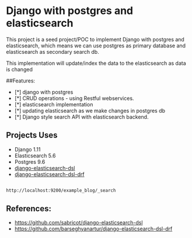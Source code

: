 # Django with postgres and elasticsearch

This project is a seed project/POC to implement Django with postgres and elasticsearch, which 
means we can use postgres as primary database and elasticsearch as secondary search db.

This implementation will update/index the data to the elasticsearch as data is changed


##Features:

- [*] django with postgres
- [*] CRUD operations - using Restful webservices.
- [*] elasticsearch implementation
- [*] updating elasticsearch as we make changes in postgres db
- [*] Django style search API with elasticsearch backend. 


## Projects Uses

- Django 1.11
- Elasticsearch 5.6
- Postgres 9.6
- [django-elasticsearch-dsl](https://github.com/sabricot/django-elasticsearch-dsl)
- [django-elasticsearch-dsl-drf](https://github.com/barseghyanartur/django-elasticsearch-dsl-drf)



##

`http://localhost:9200/example_blog/_search`



## References:

- https://github.com/sabricot/django-elasticsearch-dsl
- https://github.com/barseghyanartur/django-elasticsearch-dsl-drf